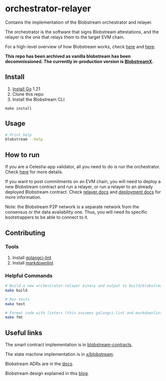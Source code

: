 # orchestrator-relayer

Contains the implementation of the Blobstream orchestrator and relayer.

The orchestrator is the software that signs Blobstream attestations, and the relayer is the one that relays them to the target EVM chain.

For a high-level overview of how Blobstream works, check [here](https://github.com/celestiaorg/quantum-gravity-bridge/tree/76efeca0be1a17d32ef633c0fdbd3c8f5e4cc53f#how-it-works) and [here](https://blog.celestia.org/celestiums/).

**This repo has been archived as vanilla blobstream has been decommissioned. The currently in-production version is [BlobstreamX](https://docs.celestia.org/developers/blobstream#what-is-blobstream-x).**

## Install

1. [Install Go](https://go.dev/doc/install) 1.21
2. Clone this repo
3. Install the Blobstream CLI

 ```shell
make install
```

## Usage

```sh
# Print help
blobstream --help
```

## How to run

If you are a Celestia-app validator, all you need to do is run the orchestrator. Check [here](https://github.com/celestiaorg/orchestrator-relayer/blob/main/docs/orchestrator.md) for more details.

If you want to post commitments on an EVM chain, you will need to deploy a new Blobstream contract and run a relayer, or run a relayer to an already deployed Blobstream contract. Check [relayer docs](https://github.com/celestiaorg/orchestrator-relayer/blob/main/docs/relayer.md) and [deployment docs](https://github.com/celestiaorg/orchestrator-relayer/blob/main/docs/deploy.md) for more information.

Note: the Blobstream P2P network is a separate network from the consensus or the data availability one. Thus, you will need its specific bootstrappers to be able to connect to it.

## Contributing

### Tools

1. Install [golangci-lint](https://golangci-lint.run/usage/install/)
2. Install [markdownlint](https://github.com/DavidAnson/markdownlint)

### Helpful Commands

```sh
# Build a new orchestrator-relayer binary and output to build/blobstream
make build

# Run tests
make test

# Format code with linters (this assumes golangci-lint and markdownlint are installed)
make fmt
```

## Useful links

The smart contract implementation is in [blobstream-contracts](https://github.com/celestiaorg/blobstream-contracts).

The state machine implementation is in [x/blobstream](https://github.com/celestiaorg/celestia-app/tree/main/x/blobstream).

Blobstream ADRs are in the [docs](https://github.com/celestiaorg/celestia-app/tree/main/docs/architecture).

Blobstream design explained in this [blog](https://blog.celestia.org/celestiums).
